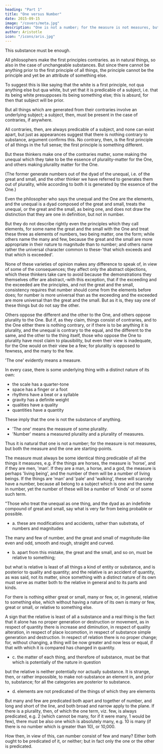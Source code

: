 ```yaml
---
heading: "Part 1"
title: "One versus Number"
date: 2015-09-15
image: "/covers/meta.jpg"
description: "One is not a number; for the measure is not measures, but both the measure and the one are starting-points"
author: Aristotle
icon: "/icons/aris.jpg"
---
```




This substance must be enough. 

All philosophers make the first principles contraries. as in natural things, so also in the case of unchangeable substances. But since there cannot be anything prior to the first principle of all things, the principle cannot be the principle and yet be an attribute of something else.

To suggest this is like saying that the white is a first principle, not qua anything else but qua white, but yet that it is predicable of a subject, i.e. that its being white presupposes its being something else; this is absurd, for then that subject will be prior. 

But all things which are generated from their contraries involve an underlying subject; a subject, then, must be present in the case of contraries, if anywhere. 

All contraries, then, are always predicable of a subject, and none can exist apart, but just as appearances suggest that there is nothing contrary to substance, argument confirms this. No contrary, then, is the first principle of all things in the full sense; the first principle is something different.

But these thinkers make one of the contraries matter, some making the unequal which they take to be the essence of plurality-matter for the One, and others making plurality matter for the One. 

(The former generate numbers out of the dyad of the unequal, i.e. of the great and small, and the other thinker we have referred to generates them out of plurality, while according to both it is generated by the essence of the One.) 

Even the philosopher who says the unequal and the One are the elements, and the unequal is a dyad composed of the great and small, treats the unequal, or the great and the small, as being one, and does not draw the distinction that they are one in definition, but not in number. 

But they do not describe rightly even the principles which they call elements, for some name the great and the small with the One and treat these three as elements of numbers, two being matter, one the form; while others name the many and few, because the great and the small are more appropriate in their nature to magnitude than to number; and others name rather the universal character common to these-'that which exceeds and that which is exceeded'. 

None of these varieties of opinion makes any difference to speak of, in view of some of the consequences; they affect only the abstract objections, which these thinkers take care to avoid because the demonstrations they themselves offer are abstract,-with this exception, that if the exceeding and the exceeded are the principles, and not the great and the small, consistency requires that number should come from the elements before does; for number is more universal than as the exceeding and the exceeded are more universal than the great and the small. But as it is, they say one of these things but do not say the other. 

Others oppose the different and the other to the One, and others oppose plurality to the One. But if, as they claim, things consist of contraries, and to the One either there is nothing contrary, or if there is to be anything it is plurality, and the unequal is contrary to the equal, and the different to the same, and the other to the thing itself, those who oppose the One to plurality have most claim to plausibility, but even their view is inadequate, for the One would on their view be a few; for plurality is opposed to fewness, and the many to the few.

'The one' evidently means a measure. 

In every case, there is some underlying thing with a distinct nature of its own:
- the scale has a quarter-tone
- space has a finger or a foot
- rhythms have a beat or a syllable
- gravity has a definite weight
- qualities have a quality
- quantities have a quantity 

<!-- (and the measure is indivisible, in the former case in kind, and in the latter to the sense); -->

These imply that the one is not the substance of anything. 
- 'The one' means the measure of some plurality.
- 'Number' means a measured plurality and a plurality of measures. 

Thus it is natural that one is not a number; for the measure is not measures, but both the measure and the one are starting-points.

The measure must always be some identical thing predicable of all the things it measures, e.g. if the things are horses, the measure is 'horse', and if they are men, 'man'. If they are a man, a horse, and a god, the measure is perhaps 'living being', and the number of them will be a number of living beings. If the things are 'man' and 'pale' and 'walking', these will scarcely have a number, because all belong to a subject which is one and the same in number, yet the number of these will be a number of 'kinds' or of some such term.

"Those who treat the unequal as one thing, and the dyad as an indefinite compound of great and small, say what is very far from being probable or possible. 

- a. these are modifications and accidents, rather than substrata, of numbers and magnitudes

The many and few of number, and the great and small of magnitude-like even and odd, smooth and rough, straight and curved. 

- b. apart from this mistake, the great and the small, and so on, must be relative to something; 

but what is relative is least of all things a kind of entity or substance, and is posterior to quality and quantity; and the relative is an accident of quantity, as was said, not its matter, since something with a distinct nature of its own must serve as matter both to the relative in general and to its parts and kinds. 

For there is nothing either great or small, many or few, or, in general, relative to something else, which without having a nature of its own is many or few, great or small, or relative to something else.

A sign that the relative is least of all a substance and a real thing is the fact that it alone has no proper generation or destruction or movement, as in respect of quantity there is increase and diminution, in respect of quality alteration, in respect of place locomotion, in respect of substance simple generation and destruction. In respect of relation there is no proper change; for, without changing, a thing will be now greater and now less or equal, if that with which it is compared has changed in quantity. 

- c. the matter of each thing, and therefore of substance, must be that which is potentially of the nature in question

but the relative is neither potentially nor actually substance. It is strange, then, or rather impossible, to make not-substance an element in, and prior to, substance; for all the categories are posterior to substance.

- d. elements are not predicated of the things of which they are elements

But many and few are predicated both apart and together of number, and long and short of the line, and both broad and narrow apply to the plane. If there is a plurality, then, of which the one term, viz. few, is always predicated, e.g. 2 (which cannot be many, for if it were many, 1 would be few), there must be also one which is absolutely many, e.g. 10 is many (if there is no number which is greater than 10), or 10,000.

How then, in view of this, can number consist of few and many? Either both ought to be predicated of it, or neither; but in fact only the one or the other is predicated.
